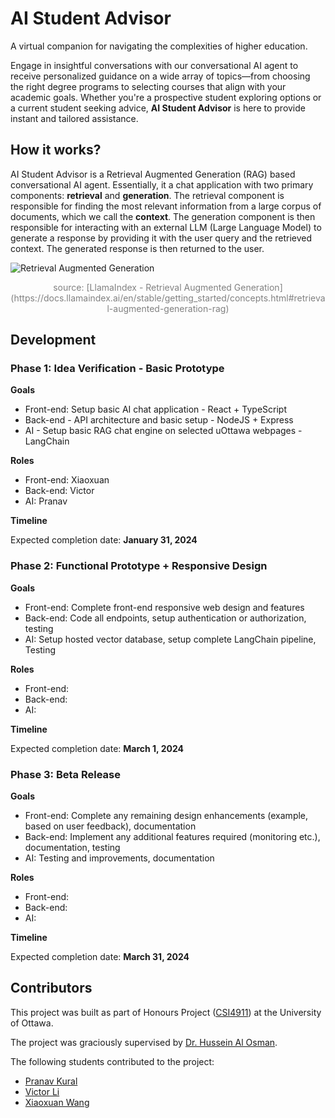 # AI Student Advisor

A virtual companion for navigating the complexities of higher education.

Engage in insightful conversations with our conversational AI agent to receive personalized guidance on a wide array of topics—from choosing the right degree programs to selecting courses that align with your academic goals. Whether you're a prospective student exploring options or a current student seeking advice, **AI Student Advisor** is here to provide instant and tailored assistance.

## How it works?

AI Student Advisor is a Retrieval Augmented Generation (RAG) based conversational AI agent. Essentially, it a chat application with two primary components: **retrieval** and **generation**. The retrieval component is responsible for finding the most relevant information from a large corpus of documents, which we call the **context**. The generation component is then responsible for interacting with an external LLM (Large Language Model) to generate a response by providing it with the user query and the retrieved context. The generated response is then returned to the user.

<img
  src="https://docs.llamaindex.ai/en/stable/_images/basic_rag.png"
  alt="Retrieval Augmented Generation"
  title="Retrieval Augmented Generation"
  style="display: inline-block; margin: 0 auto; max-width: 800px" />

<p style="text-align: center; color: grey">source: [LlamaIndex - Retrieval Augmented Generation](https://docs.llamaindex.ai/en/stable/getting_started/concepts.html#retrieval-augmented-generation-rag)</p>

## Development

### Phase 1: Idea Verification - Basic Prototype

**Goals**

- Front-end: Setup basic AI chat application - React + TypeScript
- Back-end - API architecture and basic setup - NodeJS + Express
- AI - Setup basic RAG chat engine on selected uOttawa webpages - LangChain

**Roles**

- Front-end: Xiaoxuan
- Back-end: Victor
- AI: Pranav

**Timeline**

Expected completion date: **January 31, 2024**

### Phase 2: Functional Prototype + Responsive Design

**Goals**

- Front-end: Complete front-end responsive web design and features
- Back-end: Code all endpoints, setup authentication or authorization, testing
- AI: Setup hosted vector database, setup complete LangChain pipeline, Testing

**Roles**

- Front-end:
- Back-end:
- AI:

**Timeline**

Expected completion date: **March 1, 2024**

### Phase 3: Beta Release

**Goals**

- Front-end: Complete any remaining design enhancements (example, based on user feedback), documentation
- Back-end: Implement any additional features required (monitoring etc.), documentation, testing
- AI: Testing and improvements, documentation

**Roles**

- Front-end:
- Back-end:
- AI:

**Timeline**

Expected completion date: **March 31, 2024**

## Contributors

This project was built as part of Honours Project ([CSI4911](https://sites.google.com/view/labiii/csi4900)) at the University of Ottawa.

The project was graciously supervised by [Dr. Hussein Al Osman](https://engineering.uottawa.ca/people/al-osman-hussein).

The following students contributed to the project:

- [Pranav Kural]()
- [Victor Li](https://github.com/SayanoSong)
- [Xiaoxuan Wang](https://github.com/wxx9248)
